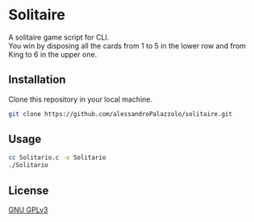 # Solitaire

A solitaire game script for CLI.  
You win by disposing all the cards from 1 to 5 in the lower row and from King to 6 in the upper one.


## Installation

Clone this repository in your local machine.

```bash
git clone https://github.com/alessandroPalazzolo/solitaire.git
```

## Usage

```bash
cc Solitario.c -o Solitario
./Solitario
```
## License

[GNU GPLv3](https://choosealicense.com/licenses/gpl-3.0/)
